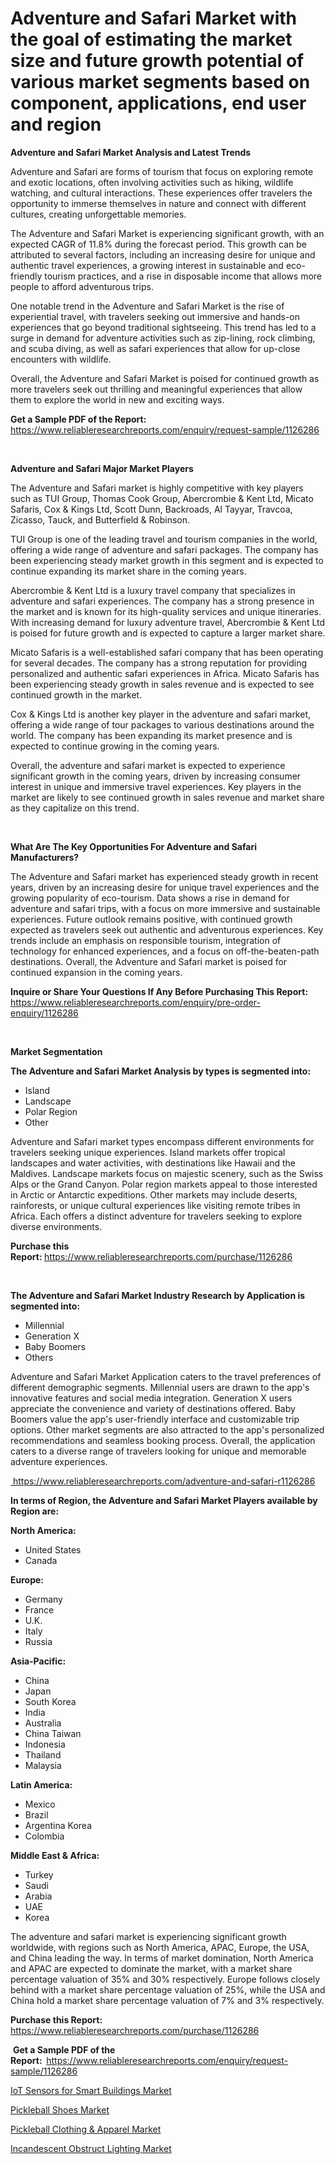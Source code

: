 <p><h1>Adventure and Safari Market with the goal of estimating the market size and future growth potential of various market segments based on component, applications, end user and region</h1></p><p><strong>Adventure and Safari Market Analysis and Latest Trends</strong></p>
<p><p>Adventure and Safari are forms of tourism that focus on exploring remote and exotic locations, often involving activities such as hiking, wildlife watching, and cultural interactions. These experiences offer travelers the opportunity to immerse themselves in nature and connect with different cultures, creating unforgettable memories.</p><p>The Adventure and Safari Market is experiencing significant growth, with an expected CAGR of 11.8% during the forecast period. This growth can be attributed to several factors, including an increasing desire for unique and authentic travel experiences, a growing interest in sustainable and eco-friendly tourism practices, and a rise in disposable income that allows more people to afford adventurous trips.</p><p>One notable trend in the Adventure and Safari Market is the rise of experiential travel, with travelers seeking out immersive and hands-on experiences that go beyond traditional sightseeing. This trend has led to a surge in demand for adventure activities such as zip-lining, rock climbing, and scuba diving, as well as safari experiences that allow for up-close encounters with wildlife.</p><p>Overall, the Adventure and Safari Market is poised for continued growth as more travelers seek out thrilling and meaningful experiences that allow them to explore the world in new and exciting ways.</p></p>
<p><strong>Get a Sample PDF of the Report:&nbsp;</strong> <a href="https://www.reliableresearchreports.com/enquiry/request-sample/1126286">https://www.reliableresearchreports.com/enquiry/request-sample/1126286</a></p>
<p>&nbsp;</p>
<p><strong>Adventure and Safari Major Market Players</strong></p>
<p><p>The Adventure and Safari market is highly competitive with key players such as TUI Group, Thomas Cook Group, Abercrombie & Kent Ltd, Micato Safaris, Cox & Kings Ltd, Scott Dunn, Backroads, Al Tayyar, Travcoa, Zicasso, Tauck, and Butterfield & Robinson. </p><p>TUI Group is one of the leading travel and tourism companies in the world, offering a wide range of adventure and safari packages. The company has been experiencing steady market growth in this segment and is expected to continue expanding its market share in the coming years.</p><p>Abercrombie & Kent Ltd is a luxury travel company that specializes in adventure and safari experiences. The company has a strong presence in the market and is known for its high-quality services and unique itineraries. With increasing demand for luxury adventure travel, Abercrombie & Kent Ltd is poised for future growth and is expected to capture a larger market share.</p><p>Micato Safaris is a well-established safari company that has been operating for several decades. The company has a strong reputation for providing personalized and authentic safari experiences in Africa. Micato Safaris has been experiencing steady growth in sales revenue and is expected to see continued growth in the market.</p><p>Cox & Kings Ltd is another key player in the adventure and safari market, offering a wide range of tour packages to various destinations around the world. The company has been expanding its market presence and is expected to continue growing in the coming years.</p><p>Overall, the adventure and safari market is expected to experience significant growth in the coming years, driven by increasing consumer interest in unique and immersive travel experiences. Key players in the market are likely to see continued growth in sales revenue and market share as they capitalize on this trend.</p></p>
<p>&nbsp;</p>
<p><strong>What Are The Key Opportunities For Adventure and Safari Manufacturers?</strong></p>
<p><p>The Adventure and Safari market has experienced steady growth in recent years, driven by an increasing desire for unique travel experiences and the growing popularity of eco-tourism. Data shows a rise in demand for adventure and safari trips, with a focus on more immersive and sustainable experiences. Future outlook remains positive, with continued growth expected as travelers seek out authentic and adventurous experiences. Key trends include an emphasis on responsible tourism, integration of technology for enhanced experiences, and a focus on off-the-beaten-path destinations. Overall, the Adventure and Safari market is poised for continued expansion in the coming years.</p></p>
<p><strong>Inquire or Share Your Questions If Any Before Purchasing This Report:</strong> <a href="https://www.reliableresearchreports.com/enquiry/pre-order-enquiry/1126286">https://www.reliableresearchreports.com/enquiry/pre-order-enquiry/1126286</a></p>
<p>&nbsp;</p>
<p><strong>Market Segmentation</strong></p>
<p><strong>The Adventure and Safari Market Analysis by types is segmented into:</strong></p>
<p><ul><li>Island</li><li>Landscape</li><li>Polar Region</li><li>Other</li></ul></p>
<p><p>Adventure and Safari market types encompass different environments for travelers seeking unique experiences. Island markets offer tropical landscapes and water activities, with destinations like Hawaii and the Maldives. Landscape markets focus on majestic scenery, such as the Swiss Alps or the Grand Canyon. Polar region markets appeal to those interested in Arctic or Antarctic expeditions. Other markets may include deserts, rainforests, or unique cultural experiences like visiting remote tribes in Africa. Each offers a distinct adventure for travelers seeking to explore diverse environments.</p></p>
<p><strong>Purchase this Report:&nbsp;</strong><a href="https://www.reliableresearchreports.com/purchase/1126286">https://www.reliableresearchreports.com/purchase/1126286</a></p>
<p>&nbsp;</p>
<p><strong>The Adventure and Safari Market Industry Research by Application is segmented into:</strong></p>
<p><ul><li>Millennial</li><li>Generation X</li><li>Baby Boomers</li><li>Others</li></ul></p>
<p><p>Adventure and Safari Market Application caters to the travel preferences of different demographic segments. Millennial users are drawn to the app's innovative features and social media integration. Generation X users appreciate the convenience and variety of destinations offered. Baby Boomers value the app's user-friendly interface and customizable trip options. Other market segments are also attracted to the app's personalized recommendations and seamless booking process. Overall, the application caters to a diverse range of travelers looking for unique and memorable adventure experiences.</p></p>
<p><a href="https://www.reliableresearchreports.com/adventure-and-safari-r1126286">&nbsp;https://www.reliableresearchreports.com/adventure-and-safari-r1126286</a></p>
<p><strong>In terms of Region, the Adventure and Safari Market Players available by Region are:</strong></p>
<p>
    <p> <strong> North America: </strong>
        <ul>
            <li>United States</li>
            <li>Canada</li>
        </ul>
        </p> 
    <p> <strong> Europe: </strong>
        <ul>
            <li>Germany</li>
            <li>France</li>
            <li>U.K.</li>
            <li>Italy</li>
            <li>Russia</li>
        </ul>
        </p> 
    <p> <strong> Asia-Pacific: </strong>
        <ul>
            <li>China</li>
            <li>Japan</li>
            <li>South Korea</li>
            <li>India</li>
            <li>Australia</li>
            <li>China Taiwan</li>
            <li>Indonesia</li>
            <li>Thailand</li>
            <li>Malaysia</li>
        </ul>
        </p> 
    <p> <strong> Latin America: </strong>
        <ul>
            <li>Mexico</li>
            <li>Brazil</li>
            <li>Argentina Korea</li>
            <li>Colombia</li>
        </ul>
        </p> 
    <p> <strong> Middle East & Africa: </strong>
        <ul>
            <li>Turkey</li>
            <li>Saudi</li>
            <li>Arabia</li>
            <li>UAE</li>
            <li>Korea</li>
        </ul>
    </p>
    </p>
<p><p>The adventure and safari market is experiencing significant growth worldwide, with regions such as North America, APAC, Europe, the USA, and China leading the way. In terms of market domination, North America and APAC are expected to dominate the market, with a market share percentage valuation of 35% and 30% respectively. Europe follows closely behind with a market share percentage valuation of 25%, while the USA and China hold a market share percentage valuation of 7% and 3% respectively.</p></p>
<p><strong>Purchase this Report: </strong><a href="https://www.reliableresearchreports.com/purchase/1126286">https://www.reliableresearchreports.com/purchase/1126286</a></p>
<p>&nbsp;<strong>Get a Sample PDF of the Report:&nbsp;&nbsp;</strong><a href="https://www.reliableresearchreports.com/enquiry/request-sample/1126286">https://www.reliableresearchreports.com/enquiry/request-sample/1126286</a></p>
<p><strong></strong></p>
<p><p><a href="https://medium.com/@jjkh377/iot-sensors-for-smart-buildings-market-size-share-analysis-growth-trends-forecast-2024-2031-37ade724e6d0">IoT Sensors for Smart Buildings Market</a></p><p><a href="https://github.com/caicuccucga/Market-Research-Report-List-1/blob/main/pickleball-shoes-market.md">Pickleball Shoes Market</a></p><p><a href="https://github.com/JoshuaPetersxXd/Market-Research-Report-List-1/blob/main/pickleball-clothing-apparel-market.md">Pickleball Clothing & Apparel Market</a></p><p><a href="https://medium.com/@charlesporter2662/insights-into-the-incandescent-obstruct-lighting-market-market-players-market-size-geographical-d3de60a222b7">Incandescent Obstruct Lighting Market</a></p></p>